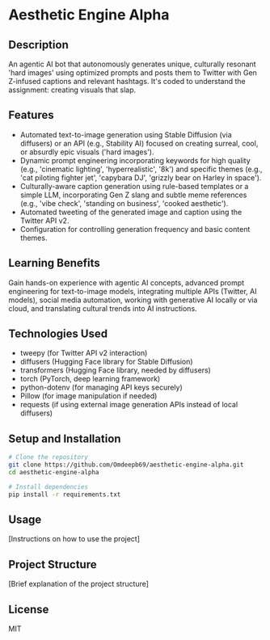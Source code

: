 # Aesthetic Engine Alpha

## Description
An agentic AI bot that autonomously generates unique, culturally resonant 'hard images' using optimized prompts and posts them to Twitter with Gen Z-infused captions and relevant hashtags. It's coded to understand the assignment: creating visuals that slap.

## Features
- Automated text-to-image generation using Stable Diffusion (via diffusers) or an API (e.g., Stability AI) focused on creating surreal, cool, or absurdly epic visuals ('hard images').
- Dynamic prompt engineering incorporating keywords for high quality (e.g., 'cinematic lighting', 'hyperrealistic', '8k') and specific themes (e.g., 'cat piloting fighter jet', 'capybara DJ', 'grizzly bear on Harley in space').
- Culturally-aware caption generation using rule-based templates or a simple LLM, incorporating Gen Z slang and subtle meme references (e.g., 'vibe check', 'standing on business', 'cooked aesthetic').
- Automated tweeting of the generated image and caption using the Twitter API v2.
- Configuration for controlling generation frequency and basic content themes.

## Learning Benefits
Gain hands-on experience with agentic AI concepts, advanced prompt engineering for text-to-image models, integrating multiple APIs (Twitter, AI models), social media automation, working with generative AI locally or via cloud, and translating cultural trends into AI instructions.

## Technologies Used
- tweepy (for Twitter API v2 interaction)
- diffusers (Hugging Face library for Stable Diffusion)
- transformers (Hugging Face library, needed by diffusers)
- torch (PyTorch, deep learning framework)
- python-dotenv (for managing API keys securely)
- Pillow (for image manipulation if needed)
- requests (if using external image generation APIs instead of local diffusers)

## Setup and Installation

```bash
# Clone the repository
git clone https://github.com/Omdeepb69/aesthetic-engine-alpha.git
cd aesthetic-engine-alpha

# Install dependencies
pip install -r requirements.txt
```

## Usage
[Instructions on how to use the project]

## Project Structure
[Brief explanation of the project structure]

## License
MIT
